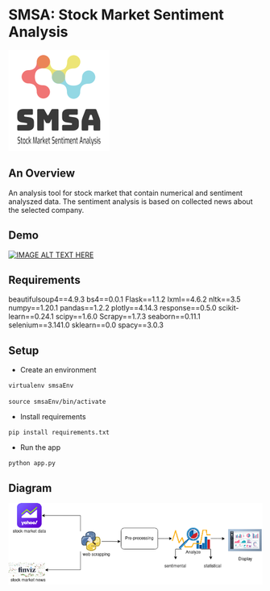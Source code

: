 # SMSA: Stock Market Sentiment Analysis
<img src="logo.png" width="200">


## An Overview
An analysis tool for stock market that contain numerical and sentiment analyszed data. The sentiment analysis is based on collected news about the selected company.

## Demo
[![IMAGE ALT TEXT HERE](https://img.youtube.com/vi/SyFx40WvVRM/0.jpg)](https://www.youtube.com/watch?v=SyFx40WvVRM)

## Requirements
beautifulsoup4==4.9.3
bs4==0.0.1
Flask==1.1.2
lxml==4.6.2
nltk==3.5
numpy==1.20.1
pandas==1.2.2
plotly==4.14.3
response==0.5.0
scikit-learn==0.24.1
scipy==1.6.0
Scrapy==1.7.3
seaborn==0.11.1
selenium==3.141.0
sklearn==0.0
spacy==3.0.3

## Setup
- Create an environment
```
virtualenv smsaEnv

source smsaEnv/bin/activate
```
- Install requirements
```
pip install requirements.txt
```
- Run the app
```
python app.py
```

## Diagram
<img src="smsa.png" width="700">

